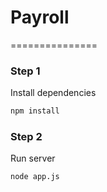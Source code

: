 # Payroll
===============
### Step 1
Install dependencies
```sh
npm install
```

### Step 2
Run server
```sh
node app.js
```
